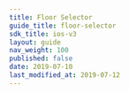 ```yaml
---
title: Floor Selector
guide_title: floor-selector
sdk_title: ios-v3
layout: guide
nav_weight: 100
published: false
date: 2019-07-10
last_modified_at: 2019-07-12
---
```

